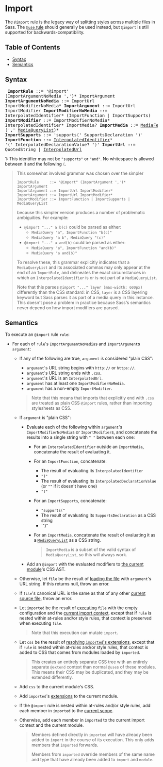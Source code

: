 # Import

The `@import` rule is the legacy way of splitting styles across multiple files
in Sass. The [`@use` rule][] should generally be used instead, but `@import` is
still supported for backwards-compatibility.

[`@use` rule]: use.md

## Table of Contents

* [Syntax](#syntax)
* [Semantics](#semantics)

## Syntax

<x><pre>
**ImportRule**            ::= '@import' (ImportArgumentNoMedia ',')\* ImportArgument
**ImportArgumentNoMedia** ::= ImportUrl ImportModifierNoMedia*
**ImportArgument**        ::= ImportUrl ImportModifier
**ImportModifierNoMedia** ::= InterpolatedIdentifier\* (ImportFunction | ImportSupports)
**ImportModifier**        ::= ImportModifierNoMedia\* InterpolatedIdentifier\* ImportMedia?
**ImportMedia**           ::= [MediaFeatureInParens] (',' [MediaQueryList])\*
&#32;                       | InterpolatedIdentifier (',' [MediaQueryList])\*
**ImportSupports**        ::= 'supports(' SupportsDeclaration ')'
**ImportFunction**        ::= [InterpolatedIdentifier]¹ '(' InterpolatedDeclarationValue? ')'
**ImportUrl**             ::= QuotedString | [InterpolatedUrl][]
</pre></x>

[InterpolatedIdentifier]: ../syntax.md#interpolatedidentifier
[InterpolatedUrl]: ../syntax.md#interpolatedurl
[MediaFeatureInParens]: media.md#syntax
[MediaQueryList]: media.md#syntax

1: This identifier may not be `"supports"` or `"and"`. No whitespace is allowed
   between it and the following `(`.

> This somewhat involved grammar was chosen over the simpler
>
> ```
> ImportRule     ::= '@import" (ImportArgument ',')* ImportArgument
> ImportArgument ::= ImportUrl ImportModifier*
> ImportArgument ::= ImportUrl ImportModifier*
> ImportModifier ::= ImportFunction | ImportSupports | MediaQueryList
> ```
>
> because this simpler version produces a number of problematic ambiguities. For
> example:
>
> * `@import "..." a b(c)` could be parsed as either:
>   * `MediaQuery "a", ImportFunction "b(c)"`
>   * `MediaQuery "a b", MediaQuery "(c)"`
> * `@import "..." a and(b)` could be parsed as either:
>   * `MediaQuery "a", ImportFunction "and(b)"`
>   * `MediaQuery "a and(b)"`
>
> To resolve these, this grammar explicitly indicates that a `MediaQueryList`
> and its associated commas may only appear at the end of an `ImportRule`, and
> delineates the exact circumstances in which an `InterpolatedIdentifier` is or
> is not part of a `MediaQueryList`.
>
> Note that this parses `@import "..." layer (max-width: 600px)` differently
> than the CSS standard: in CSS, `layer` is a CSS layering keyword but Sass
> parses it as part of a media query in this instance. This doesn't pose a
> problem in practice because Sass's semantics never depend on how import
> modifiers are parsed.

## Semantics

To execute an `@import` rule `rule`:

* For each of `rule`'s `ImportArgumentNoMedia`s and `ImportArgument`s `argument`:

  * If any of the following are true, `argument` is considered "plain CSS":

    * `argument`'s URL string begins with `http://` or `https://`.
    * `argument`'s URL string ends with `.css`.
    * `argument`'s URL is an `InterpolatedUrl`.
    * `argument` has at least one `ImportModifierNoMedia`.
    * `argument` has a non-empty `ImportModifier`.

    > Note that this means that imports that explicitly end with `.css` are
    > treated as plain CSS `@import` rules, rather than importing stylesheets as
    > CSS.

  * If `argument` is "plain CSS":

    * Evaluate each of the following within `argument`'s
      `ImportModifierNoMedia`s or `ImportModifier`s, and concatenate the results
      into a single string with `" "` between each one:

      * For an `InterpolatedIdentifier` outside an `ImportMedia`, concatenate
        the result of evaluating it.

      * For an `ImportFunction`, concatenate:
        * The result of evaluating its `InterpolatedIdentifier`
        * `"("`
        * The result of evaluating its `InterpolatedDeclarationValue` (or `""`
          if it doesn't have one)
        * `")"`

      * For an `ImportSupports`, concatenate:
        * `"supports("`
        * The result of evaluating its `SupportsDeclaration` as a CSS string
        * `")"

      * For an `ImportMedia`, concatenate the result of evaluating it as a
        [`MediaQueryList`] as a CSS string.

        > `ImportMedia` is a subset of the valid syntax of `MediaQueryList`, so
        > this will always work.

    * Add an `@import` with the evaluated modifiers to [the current module]'s
      CSS AST.

  * Otherwise, let `file` be the result of [loading the file][] with
    `argument`'s URL string. If this returns null, throw an error.

  * If `file`'s canonical URL is the same as that of any other [current source
    file][], throw an error.

  * Let `imported` be the result of [executing][] `file` with the empty
    configuration and the [current import context][], except that if
    `rule` is nested within at-rules and/or style rules, that context is
    preserved when executing `file`.

    > Note that this execution can mutate `import`.

  * Let `css` be the result of [resolving `imported`'s extensions][], except
    that if `rule` is nested within at-rules and/or style rules, that context is
    added to CSS that comes from modules loaded by `imported`.

    > This creates an entirely separate CSS tree with an entirely separate
    > `@extend` context than normal `@use`s of these modules. This means their
    > CSS may be duplicated, and they may be extended differently.

  * Add `css` to the current module's CSS.

  * Add `imported`'s [extensions][] to the current module.

  * If the `@import` rule is nested within at-rules and/or style rules, add each
    member in `imported` to the [current scope].

  * Otherwise, add each member in `imported` to the current import context and
     the current module.

    > Members defined directly in `imported` will have already been added to
    > `import` in the course of its execution. This only adds members that
    > `imported` forwards.
    >
    > Members from `imported` override members of the same name and type that
    > have already been added to `import` and `module`.

  [`MediaQueryList`]: media.md#syntax
  [the current module]: ../spec.md#current-module
  [loading the file]: ../modules.md#loading-a-source-file
  [current source file]: ../spec.md#current-source-file
  [executing]: ../spec.md#executing-a-file
  [current import context]: ../spec.md#current-import-context
  [resolving `imported`'s extensions]: extend.md#resolving-a-modules-extensions
  [extensions]: extend.md#extension
  [current scope]: ../spec.md#scope
